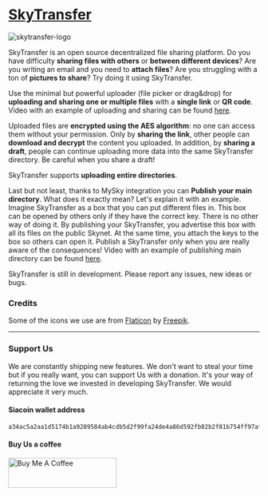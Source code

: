 # [SkyTransfer](http://skytransfer.hns.siasky.net/)

![skytransfer-logo](https://siasky.net/MAAORin8Q10kmdSN_BfmCmC2oOZ6wQmeobC2TSScKgAmiA)

SkyTransfer is an open source decentralized file sharing platform. Do you have difficulty **sharing files with others** or **between different devices**? Are you writing an email and you need to **attach files**? Are you struggling with a ton of **pictures to share**? Try doing it using SkyTransfer.

Use the minimal but powerful uploader (file picker or drag&drop) for **uploading and sharing one or multiple files** with a **single link** or **QR code**. Video with an example of uploading and sharing can be found [here](https://skytransfer.hns.siasky.net/#/6aa9de77b24d43a0338f664acf0c78d0617e71310eb2eab002e17d38a14a461a/a1edc6b4cdbf160e05301a07bdca6e81256be320f3ba0eb9f5ebaad5746c3966952f2a99404f23a559c014880064d8c501aebe1392b55b1c475a3d7998185d8f).

Uploaded files are **encrypted using the AES algorithm**: no one can access them without your permission. Only by **sharing the link**, other people can **download and decrypt** the content you uploaded. In addition, by **sharing a draft**, people can continue uploading more data into the same SkyTransfer directory. Be careful when you share a draft!

SkyTransfer supports **uploading entire directories**.

Last but not least, thanks to MySky integration you can **Publish your main directory**. What does it exactly mean? Let's explain it with an example. Imagine SkyTransfer as a box that you can put different files in. This box can be opened by others only if they have the correct key. There is no other way of doing it. By publishing your SkyTransfer, you advertise this box with all its files on the public Skynet. At the same time, you attach the keys to the box so others can open it. Publish a SkyTransfer only when you are really aware of the consequences! Video with an example of publishing main directory can be found [here](https://skytransfer.hns.siasky.net/#/43ad6472811f8b3fe47d0c70445286c33c9a58bbd658cd6c24216025352f1926/3603c6925b263896d65690f5f305a6ed8aba86ca4b57b824507ce92a67d72e67d573d2c932bcc281040be50d070398ed9df23a3f9d8278b9a857678c9a049ad4).

SkyTransfer is still in development. Please report any issues, new ideas or bugs.

### Credits
Some of the icons we use are from [Flaticon](https://www.flaticon.com/) by [Freepik](https://www.freepik.com).

---
### Support Us
We are constantly shipping new features. We don't want to steal your time but if you really want, you can support Us with a donation. It's your way of returning the love we invested in developing SkyTransfer. We would appreciate it very much.

#### Siacoin wallet address
    a34ac5a2aa1d5174b1a9289584ab4cdb5d2f99fa24de4a86d592fb02b2f81b754ff97af0e6e4
    
#### Buy Us a coffee

<a href="https://www.buymeacoffee.com/skytransfer" target="_blank"><img src="https://cdn.buymeacoffee.com/buttons/v2/default-yellow.png" alt="Buy Me A Coffee" style="height: 60px !important;width: 217px !important;" ></a>
